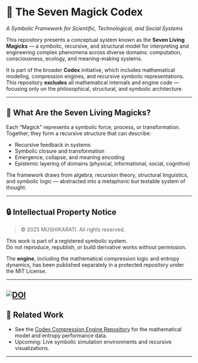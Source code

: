 # 🔮 The Seven Magick Codex  
*A Symbolic Framework for Scientific, Technological, and Social Systems*

This repository presents a conceptual system known as the **Seven Living Magicks** — a symbolic, recursive, and structural model for interpreting and engineering complex phenomena across diverse domains: computation, consciousness, ecology, and meaning-making systems.

It is part of the broader **Codex** initiative, which includes mathematical modeling, compression engines, and recursive symbolic representations.  
This repository **excludes** all mathematical internals and engine code — focusing only on the philosophical, structural, and symbolic architecture.

---

## 🧠 What Are the Seven Living Magicks?

Each “Magick” represents a symbolic force, process, or transformation.  
Together, they form a recursive structure that can describe:

- Recursive feedback in systems  
- Symbolic closure and transformation  
- Emergence, collapse, and meaning encoding  
- Epistemic layering of domains (physical, informational, social, cognitive)

The framework draws from algebra, recursion theory, structural linguistics, and symbolic logic — abstracted into a metaphoric but testable system of thought.

---

## 🔒 Intellectual Property Notice

> © 2025 MUSHIKARATI. All rights reserved.

This work is part of a registered symbolic system.  
Do not reproduce, republish, or build derivative works without permission.

The **engine**, including the mathematical compression logic and entropy dynamics, has been published separately in a protected repository under the MIT License.

---
[![DOI](https://zenodo.org/badge/DOI/10.5281/zenodo.16092500.svg)](https://doi.org/10.5281/zenodo.16092500)
---

## 📎 Related Work

- See the [Codex Compression Engine Repository](#) for the mathematical model and entropy performance data.
- Upcoming: Live symbolic simulation environments and recursive visualizations.

---
